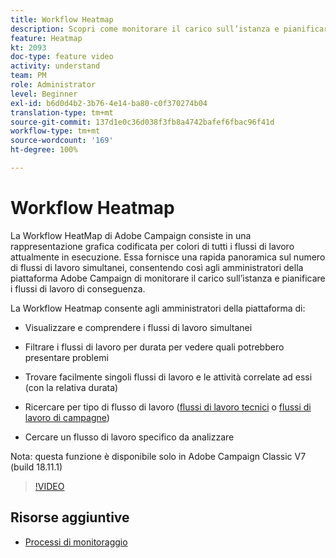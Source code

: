 ```yaml
---
title: Workflow Heatmap
description: Scopri come monitorare il carico sull’istanza e pianificare i flussi di lavoro di conseguenza.
feature: Heatmap
kt: 2093
doc-type: feature video
activity: understand
team: PM
role: Administrator
level: Beginner
exl-id: b6d0d4b2-3b76-4e14-ba80-c0f370274b04
translation-type: tm+mt
source-git-commit: 137d1e0c36d038f3fb8a4742bafef6fbac96f41d
workflow-type: tm+mt
source-wordcount: '169'
ht-degree: 100%

---
```


# Workflow Heatmap

La Workflow HeatMap di Adobe Campaign consiste in una rappresentazione grafica codificata per colori di tutti i flussi di lavoro attualmente in esecuzione. Essa fornisce una rapida panoramica sul numero di flussi di lavoro simultanei, consentendo così agli amministratori della piattaforma Adobe Campaign di monitorare il carico sull’istanza e pianificare i flussi di lavoro di conseguenza.

La Workflow Heatmap consente agli amministratori della piattaforma di:

* Visualizzare e comprendere i flussi di lavoro simultanei
* Filtrare i flussi di lavoro per durata per vedere quali potrebbero presentare problemi
* Trovare facilmente singoli flussi di lavoro e le attività correlate ad essi (con la relativa durata)

* Ricercare per tipo di flusso di lavoro ([flussi di lavoro tecnici](https://docs.adobe.com/content/help/it-IT/campaign-classic/using/automating-with-workflows/general-operation/building-a-workflow.html#technical-workflows) o [flussi di lavoro di campagne](https://docs.adobe.com/content/help/it-IT/campaign-classic/using/automating-with-workflows/general-operation/building-a-workflow.html#campaign-workflows))

* Cercare un flusso di lavoro specifico da analizzare

Nota: questa funzione è disponibile solo in Adobe Campaign Classic V7 (build 18.11.1)

>[!VIDEO](https://video.tv.adobe.com/v/25558?quality=12)

## Risorse aggiuntive

* [Processi di monitoraggio](https://docs.adobe.com/content/help/it-IT/campaign-classic/using/monitoring-campaign-classic/production-procedures/monitoring-processes.html#Workflow_monitoring)
